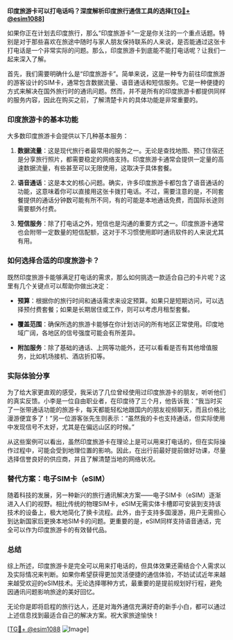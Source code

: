 **印度旅游卡可以打电话吗？深度解析印度旅行通信工具的选择[[TG💪+ @esim1088](https://t.me/s/esim1088)]**

如果你正在计划去印度旅行，那么“印度旅游卡”一定是你关注的一个重点话题。特别是对于那些喜欢在旅途中随时与家人朋友保持联系的人来说，是否能通过这张卡打电话是一个非常实际的问题。那么，印度旅游卡到底能不能打电话呢？让我们一起来深入了解。

首先，我们需要明确什么是“印度旅游卡”。简单来说，这是一种专为前往印度旅游的游客设计的SIM卡，通常包含数据流量、语音通话和短信服务。它是一种便捷的方式来解决在国外旅行时的通讯问题。然而，并不是所有的印度旅游卡都提供同样的服务内容，因此在购买之前，了解清楚卡片的具体功能是非常重要的。

### 印度旅游卡的基本功能

大多数印度旅游卡会提供以下几种基本服务：

1. **数据流量**：这是现代旅行者最常用的服务之一。无论是查找地图、预订住宿还是分享旅行照片，都需要稳定的网络支持。印度旅游卡通常会提供一定量的高速数据流量，有些甚至可以无限使用，这取决于具体套餐。

2. **语音通话**：这是本文的核心问题。确实，许多印度旅游卡都包含了语音通话的功能，这意味着你可以直接用这张卡拨打电话。不过，需要注意的是，不同套餐提供的通话分钟数可能有所不同，有的可能是本地通话免费，而国际长途则需要额外付费。

3. **短信服务**：除了打电话之外，短信也是沟通的重要方式之一。印度旅游卡通常也会附带一定数量的短信配额，这对于不习惯使用即时通讯软件的人来说尤其有用。

### 如何选择合适的印度旅游卡？

既然印度旅游卡能够满足打电话的需求，那么如何挑选一款适合自己的卡片呢？这里有几个关键点可以帮助你做出决定：

- **预算**：根据你的旅行时间和通话需求来设定预算。如果只是短期访问，可以选择预付费套餐；如果是长期居住或工作，则可以考虑月租型套餐。
  
- **覆盖范围**：确保所选的旅游卡能够在你计划访问的所有地区正常使用。印度地域广阔，各地区的信号强度可能会有所差异。

- **附加服务**：除了基础的通话、上网等功能外，还可以看看是否有其他增值服务，比如机场接机、酒店折扣等。

### 实际体验分享

为了给大家更直观的感受，我采访了几位曾经使用过印度旅游卡的朋友，听听他们的真实反馈。小李是一位自由职业者，在印度待了三个月，他告诉我：“我当时买了一张带通话功能的旅游卡，每天都能轻松地跟国内的朋友视频聊天，而且价格比漫游便宜多了！”另一位游客张先生则表示：“虽然我的卡也支持通话，但实际使用中发现信号不太好，尤其是在偏远山区的时候。”

从这些案例可以看出，虽然印度旅游卡在理论上是可以用来打电话的，但在实际操作过程中，可能会受到地理位置的影响。因此，在出行前最好提前做好功课，尽量选择信誉良好的供应商，并且了解清楚当地的网络状况。

### 替代方案：电子SIM卡（eSIM）

随着科技的发展，另一种新兴的旅行通讯解决方案——电子SIM卡（eSIM）逐渐进入人们的视野。相比传统的物理SIM卡，eSIM无需实体卡槽即可安装到支持该技术的设备上，极大地简化了换卡流程。此外，由于支持多国漫游，用户无需担心到达新国家后更换本地SIM卡的问题。更重要的是，eSIM同样支持语音通话，完全可以作为印度旅游卡的有效替代品。

### 总结

综上所述，印度旅游卡是完全可以用来打电话的，但具体效果还需结合个人需求以及实际情况来判断。如果你希望获得更加灵活便捷的通信体验，不妨试试近年来越来越受欢迎的eSIM技术。无论选择哪种方式，最重要的是提前规划好行程，避免因通讯问题影响旅途的美好回忆。

无论你是即将启程的旅行达人，还是对海外通信充满好奇的新手小白，都可以通过上述信息找到最适合自己的解决方案。祝大家旅途愉快！

[[TG💪+ @esim1088](https://t.me/s/esim1088) ![Image](https://i.postimg.cc/4NQfJmqS/Snipaste-2025-05-13-00-14-12.png)]